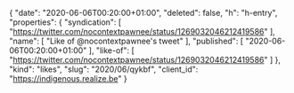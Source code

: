 {
  "date": "2020-06-06T00:20:00+01:00",
  "deleted": false,
  "h": "h-entry",
  "properties": {
    "syndication": [
      "https://twitter.com/nocontextpawnee/status/1269032046212419586"
    ],
    "name": [
      "Like of @nocontextpawnee's tweet"
    ],
    "published": [
      "2020-06-06T00:20:00+01:00"
    ],
    "like-of": [
      "https://twitter.com/nocontextpawnee/status/1269032046212419586"
    ]
  },
  "kind": "likes",
  "slug": "2020/06/qykbf",
  "client_id": "https://indigenous.realize.be"
}
